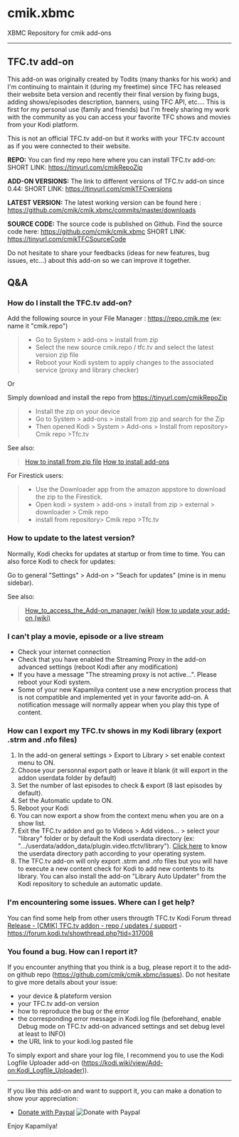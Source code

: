 # cmik.xbmc
XBMC Repository for cmik add-ons

---
## TFC.tv add-on
This add-on was originally created by Todits (many thanks for his work) and I'm continuing to maintain it (during my freetime) since TFC has released their website beta version and recently their final version by fixing bugs, adding shows/episodes description, banners, using TFC API, etc.... This is first for my personal use (family and friends) but I'm freely sharing my work with the community as you can access your favorite TFC shows and movies from your Kodi platform.

This is not an official TFC.tv add-on but it works with your TFC.tv account as if you were connected to their website.


**REPO:**
You can find my repo here where you can install TFC.tv add-on: 
SHORT LINK: https://tinyurl.com/cmikRepoZip

**ADD-ON VERSIONS:**
The link to different versions of TFC.tv add-on since 0.44:
SHORT LINK: https://tinyurl.com/cmikTFCversions

**LATEST VERSION:** 
The latest working version can be found here : https://github.com/cmik/cmik.xbmc/commits/master/downloads

**SOURCE CODE:**
The source code is published on Github.
Find the source code here: https://github.com/cmik/cmik.xbmc
SHORT LINK: https://tinyurl.com/cmikTFCSourceCode

Do not hesitate to share your feedbacks (ideas for new features, bug issues, etc...) about this add-on so we can improve it together.


## Q&A

### How do I install the TFC.tv add-on?
Add the following source in your File Manager : https://repo.cmik.me  (ex: name it "cmik.repo")
>- Go to System > add-ons > install from zip
>- Select the new source cmik.repo / tfc.tv and select the latest version zip file
>- Reboot your Kodi system to apply changes to the associated service (proxy and library checker)

Or 

Simply download and install the repo from https://tinyurl.com/cmikRepoZip
>- Install the zip on your device
>- Go to System > add-ons > install from zip and search for the Zip
>- Then opened Kodi > System > Add-ons > Install from repository> Cmik repo >Tfc.tv

See also:
>[How to install from zip file](http://kodi.wiki/view/HOW-TO:Install%20add-ons%20from%20zip%20files)
>[How to install add-ons](http://kodi.wiki/view/HOW-TO:Install%20add-ons)

For Firestick users:
>- Use the Downloader app from the amazon appstore to download the zip to the Firestick.
>- Open kodi > system > add-ons > install from zip > external > downloader > Cmik repo
>- install from repository> Cmik repo >Tfc.tv


### How to update to the latest version?
Normally, Kodi checks for updates at startup or from time to time.
You can also force Kodi to check for updates:

Go to general "Settings" > Add-on > "Seach for updates" (mine is in menu sidebar).

See also:
>[How_to_access_the_Add-on_manager (wiki)](http://kodi.wiki/view/Add-on_manager#How_to_access_the_Add-on_manager)
>[How to update your add-on (wiki)](http://kodi.wiki/view/Add-on_manager#Updating)


### I can't play a movie, episode or a live stream
- Check your internet connection
- Check that you have enabled the Streaming Proxy in the add-on advanced settings (reboot Kodi after any modification)
- If you have a message "The streaming proxy is not active...". Please reboot your Kodi system.
- Some of your new Kapamilya content use a new encryption process that is not compatible and implemented yet in your favorite add-on. A notification message will normally appear when you play this type of content.


### How can I export my TFC.tv shows in my Kodi library (export .strm and .nfo files)
1. In the add-on general settings > Export to Library > set enable context menu to ON.
2. Choose your personnal export path or leave it blank (it will export in the addon userdata folder by default)
3. Set the number of last episodes to check & export (8 last episodes by default).
4. Set the Automatic update to ON.
5. Reboot your Kodi
6. You can now export a show from the context menu when you are on a show list.
7. Exit the TFC.tv addon and go to Videos > Add videos... > select your "library" folder or by default the Kodi userdata directory (ex: ".../userdata/addon_data/plugin.video.tfctv/library").
[Click here](https://kodi.wiki/view/Userdata) to know the userdata directory path according to your operating system.
7. The TFC.tv add-on will only export .strm and .nfo files but you will have to execute a new content check for Kodi to add new contents to its library. You can also install the add-on "Library Auto Updater" from the Kodi repository to schedule an automatic update.


### I'm encountering some issues. Where can I get help?
You can find some help from other users througth TFC.tv Kodi Forum thread [Release - [CMIK] TFC.tv addon - repo / updates / support](https://forum.kodi.tv/showthread.php?tid=317008) - https://forum.kodi.tv/showthread.php?tid=317008


### You found a bug. How can I report it?
If you encounter anything that you think is a bug, please report it to the add-on github repo (https://github.com/cmik/cmik.xbmc/issues). 
Do not hesitate to give more details about your issue: 
- your device & plateform version
- your TFC.tv add-on version
- how to reproduce the bug or the error
- the corresponding error message in Kodi.log file (beforehand, enable Debug mode on TFC.tv add-on advanced settings and set debug level at least to INFO)
- the URL link to your kodi.log pasted file

To simply export and share your log file, I recommend you to use the Kodi Logfile Uploader add-on (https://kodi.wiki/view/Add-on:Kodi_Logfile_Uploader)).



---

If you like this add-on and want to support it, you can make a donation to show your appreciation:
- [Donate with Paypal](https://www.paypal.com/cgi-bin/webscr?cmd=_donations&business=Q8DETSCYJDR7E&currency_code=EUR&source=url)
![Donate with Paypal](https://www.cmik.me/img/donate_paypal.png)


Enjoy Kapamilya!